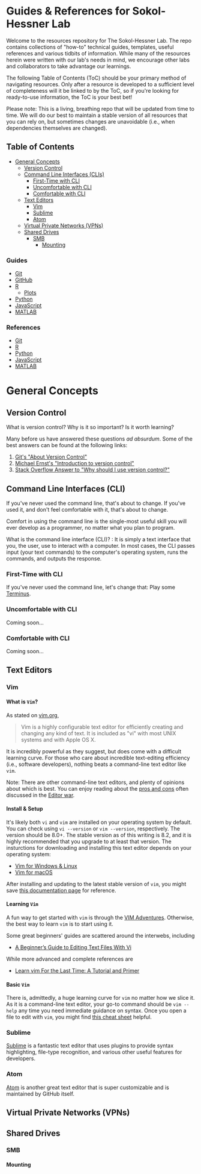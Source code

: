 # Guides & References for Sokol-Hessner Lab

Welcome to the resources repository for The Sokol-Hessner Lab. The repo
contains collections of "how-to" technical guides, templates, useful references and various
tidbits of information. While many of the resources herein were written with
our lab's needs in mind, we encourage other labs and collaborators to take
advantage our learnings.

The following Table of Contents (ToC) should be your primary method of navigating
resources. Only after a resource is developed to a sufficient level of
completeness will it be linked to by the ToC, so if you're looking for
ready-to-use information, the ToC is your best bet! 

Please note: This is a living, breathing repo that will be updated from time to
time. We will do our best to maintain a stable version of all resources that
you can rely on, but sometimes changes are unavoidable (i.e., when dependencies
themselves are changed).

## Table of Contents

- [General Concepts](#general_concepts)
  - [Version Control](#general_concepts_version_control)
  - [Command Line Interfaces (CLIs)](#general_concepts_cli)
    - [First-Time with CLI](#general_concepts_cli_first_time)
    - [Uncomfortable with CLI](#general_concepts_cli_uncomfortable)
    - [Comfortable with CLI](#general_concepts_cli_comfortable)
  - [Text Editors](#general_concepts_text_editors)
    - [Vim](#general_concepts_text_editors_vim)
    - [Sublime](#general_concepts_text_editors_sublime)
    - [Atom](#general_concepts_text_editors_atom)
  - [Virtual Private Networks (VPNs)](#general_concepts_shared_drives)
  - [Shared Drives](#general_concepts_shared_drives)
    - [SMB](#general_concepts_shared_drives_smb)
      - [Mounting](#general_concepts_shared_drives_smb_mounting)

### Guides

- [Git](./guides/git/general.md)
- [GitHub](./guides/github/general.md)
- [R](./guides/r/general.md)
  - [Plots](./guides/r/plots.md)
- [Python](./guides/python/general.md)
- [JavaScript](./guides/javascript/general.md)
- [MATLAB](./guides/matlab/general.md)

### References

- [Git](./references/git.md)
- [R](./references/r.md)
- [Python](./references/python.md)
- [JavaScript](./references/javascript.md)
- [MATLAB](./references/matlab.md)

<div id="general_concepts"></div>

# General Concepts

<div id="general_concepts_version_control"></div>

## Version Control

What is version control? Why is it so important? Is it worth learning?

Many before us have answered these questions *ad absurdum*. Some of the best
answers can be found at the following links:

1. [Git's "About Version Control"](https://git-scm.com/book/en/v2/Getting-Started-About-Version-Control)
2. [Michael Ernst's "Introduction to version
   control"](https://homes.cs.washington.edu/~mernst/advice/version-control.html#Introduction_to_version_control)
3. [Stack Overflow Answer to "Why should I use version control?"](https://stackoverflow.com/questions/1408450/why-should-i-use-version-control/1408464#1408464)

<div id="general_concepts_cli"></div>

## Command Line Interfaces (CLI)

If you've never used the command line, that's about to change. If you've used
it, and don't feel comfortable with it, that's about to change.

Comfort in using the command line is the single-most useful skill you will
ever develop as a programmer, no matter what you plan to program.

What is the command line interface (CLI)? 
: It is simply a text interface that you, the user, use to interact with a computer. In most cases, the CLI passes
input (your text commands) to the computer's operating system, runs the
commands, and outputs the response. 

<div id="general_concepts_cli_first_time_user"></div>

### First-Time with CLI

If you've never used the command line, let's change that: Play some
[Terminus](http://web.mit.edu/mprat/Public/web/Terminus/Web/main.html).

<div id="general_concepts_cli_uncomfortable_user"></div>

### Uncomfortable with CLI

Coming soon...

<div id="general_concepts_cli_comfortable_user"></div>

### Comfortable with CLI

Coming soon...

<div id="general_concepts_text_editors"></div>

## Text Editors

<div id="general_concepts_text_editors_vim"></div>

### Vim


#### What is `Vim`?

As stated on [vim.org](https://www.vim.org/),

> Vim is a highly configurable text editor for efficiently creating and changing any kind of text.
> It is included as "vi" with most UNIX systems and with Apple OS X.

It is incredibly powerful as they suggest, but does come with a difficult learning curve. For those who care about incredible
text-editing efficiency (i.e., software developers), nothing beats a command-line text editor like `vim`.

Note: There are other command-line text editors, and plenty of opinions about which
is best. You can enjoy reading about the [pros and
cons](https://unix.stackexchange.com/questions/986/what-are-the-pros-and-cons-of-vim-and-emacs/988#988)
often discussed in the [Editor war](https://en.wikipedia.org/wiki/Editor_war).

#### Install & Setup

It's likely both `vi` and `vim` are installed on your operating system by
default. You can check using `vi --version` or `vim --version`, respectively.
The version should be 8.0+. The stable version as of this writing is 8.2, and
it is highly recommended that you upgrade to at least that version. The
insturctions for downloading and installing this text editor depends on your
operating system:

- [Vim for Windows & Linux](https://www.vim.org/download.php)
- [Vim for macOS](https://macvim-dev.github.io/macvim/)

After installing and updating to the latest stable version of `vim`, you might
save [this documentation page](https://www.vim.org/docs.php) for reference.

#### Learning `Vim`

A fun way to get started with `vim` is through the [VIM Adventures](https://vim-adventures.com/). Otherwise, the best way to learn `vim` is to start using it.

Some great beginners' guides are scattered around the interwebs, including

- [A Beginner’s Guide to Editing Text Files With Vi](https://www.howtogeek.com/102468/a-beginners-guide-to-editing-text-files-with-vi/)

While more advanced and complete references are

- [Learn vim For the Last Time: A Tutorial and Primer](https://danielmiessler.com/study/vim/)

#### Basic `Vim`

There is, admittedly, a huge learning curve for `vim` no matter how we slice it. As it is a command-line text editor, your go-to command should
be `vim --help` any time you need immediate guidance on syntax. Once you open
a file to edit with `vim`, you might find [this cheat
sheet](http://www.fprintf.net/vimCheatSheet.html) helpful.

<div id="general_concepts_text_editors_sublime"></div>

### Sublime

[Sublime](https://www.sublimetext.com/) is a fantastic text editor that uses plugins to provide syntax highlighting, file-type recognition, and
various other useful features for developers.

<div id="general_concepts_text_editors_atom"></div>

### Atom

[Atom](https://atom.io/) is another great text editor that is super
customizable and is maintained by GitHub itself.

<div id="general_concepts_vpn"></div>

## Virtual Private Networks (VPNs)

<div id="general_concepts_shared_drives"></div>

## Shared Drives

<div id="general_concepts_shared_drives_smb"></div>

### SMB

<div id="general_concepts_shared_drives_smb_mounting"></div>

#### Mounting

